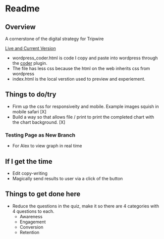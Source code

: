 # Readme

## Overview

A cornerstone of the digital strategy for Tripwire

[Live and Current Version](https://www.tripwiremedia.com/marketing-need-analysis-map)

- wordpress_coder.html is code I copy and paste into wordpress through the [coder](https://wordpress.org/plugins/wp-coder/) plugin.
- The file has less css because the html on the web inherits css from wordpress
- index.html is the local verstion used to preview and experiement.

## Things to do/try

- Firm up the css for responsiveity and mobile. Example images squish in mobile safari [X]
- Build a way so that allows file / print to print the completed chart with the chart background. [X]

### Testing Page as New Branch

- For Alex to view graph in real time

## If I get the time

- Edit copy-writing
- Magically send results to user via a click of the button

## Things to get done here

- Reduce the questions in the quiz, make it so there are 4 categories with 4 questions to each.
  - Awareness
  - Engagement
  - Conversion
  - Retention
